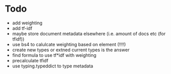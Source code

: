 # Todo

- add weighting
- add tf-idf
- maybe store document metadata elsewhere (i.e. amount of docs etc (for tfidf))
- use bs4 to calulcate weighting based on element (!!!!)
- create new types or extned current types is the answer
- find formula to use tf*idf with weighting
- precalculate tfidf
- use typing.typeddict to type metadata